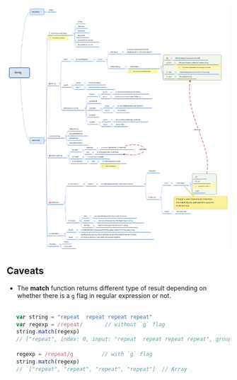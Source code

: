 ![string](../assets/string.svg)

## Caveats

- The **match** function returns different type of result depending on whether there is a `g` flag in regular expression or not.
```javascript

   var string = "repeat  repeat repeat repeat"
   var regexp = /repeat/       // without `g` flag
   string.match(regexp)
   // ["repeat", index: 0, input: "repeat  repeat repeat repeat", groups: undefined]  // Object
   
   regexp = /repeat/g         // with `g` flag
   string.match(regexp)
   //  ["repeat", "repeat", "repeat", "repeat"]  // Array
```
